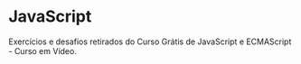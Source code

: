 # JavaScript
Exercícios e desafios retirados do Curso Grátis de JavaScript e ECMAScript - Curso em Vídeo.
